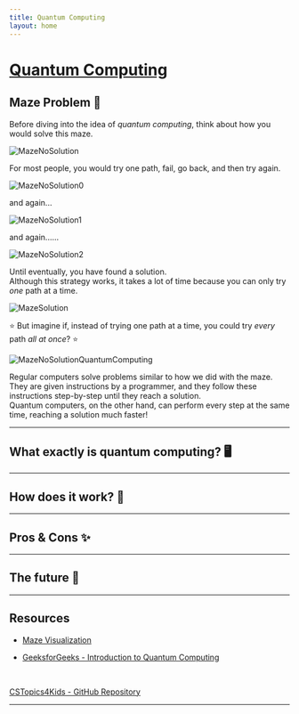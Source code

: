```yaml
---
title: Quantum Computing
layout: home
---
```


# <ins> **Quantum Computing** </ins>


## Maze Problem 🧩

Before diving into the idea of *quantum computing*, think about how you would solve this maze.

![MazeNoSolution](https://github.com/user-attachments/assets/9a648135-2455-4c10-835f-4e88c5b4ee76)

For most people, you would try one path, fail, go back, and then try again.

![MazeNoSolution0](https://github.com/user-attachments/assets/ec16d53a-2428-47ca-a76d-2c68fab755ea)

and again...

![MazeNoSolution1](https://github.com/user-attachments/assets/6cb5b8b6-f534-4d68-82ae-12ee3f60995c)

and again......

![MazeNoSolution2](https://github.com/user-attachments/assets/a48e81c1-e7a2-40d5-9c96-ddf6915b697c)

Until eventually, you have found a solution. <br/>
Although this strategy works, it takes a lot of time because you can only try *one* path at a time.

![MazeSolution](https://github.com/user-attachments/assets/34fa7a46-7e3b-402e-b62d-ac3f325c409e)

⭐ But imagine if, instead of trying one path at a time, you could try *every* path *all at once*? ⭐

![MazeNoSolutionQuantumComputing](https://github.com/user-attachments/assets/da885acd-500b-4d1a-954a-3f6f4ed0498a)

Regular computers solve problems similar to how we did with the maze. They are given instructions by a programmer, and they follow these instructions step-by-step until they reach a solution. <br/>
Quantum computers, on the other hand, can perform every step at the same time, reaching a solution much faster!

_______________________________________________________________________________________________________________________________________________

## What exactly is quantum computing? 🖥️


_______________________________________________________________________________________________________________________________________________

## How does it work? 🤔


_______________________________________________________________________________________________________________________________________________

## Pros & Cons ✨


_______________________________________________________________________________________________________________________________________________

## The future 🚀   


_______________________________________________________________________________________________________________________________________________

## Resources
- [Maze Visualization]
- [GeeksforGeeks - Introduction to Quantum Computing]

   <br/>

[CSTopics4Kids - GitHub Repository]

----

[Maze Visualization]: https://youtube.com/shorts/JbkuqnqDKnE?si=6xV3VrsKE9a8E5w9
[GeeksforGeeks - Introduction to Quantum Computing]: https://www.geeksforgeeks.org/introduction-quantum-computing/
[CS Topics 4 Kids]: https://just-the-docs.github.io/just-the-docs/
[CSTopics4Kids - GitHub Repository]: https://github.com/JessWagner805/CSTopics4Kids
